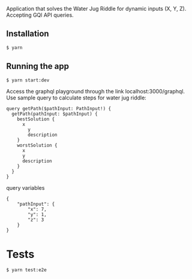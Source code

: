 Application that solves the Water Jug Riddle for dynamic inputs (X, Y, Z).
Accepting GQl API queries. 

## Installation

```bash
$ yarn
```

## Running the app

```bash
$ yarn start:dev
```

Access the graphql playground through the link localhost:3000/graphql.
Use sample query to calculate steps for water jug riddle:
```
query getPath($pathInput: PathInput!) {
  getPath(pathInput: $pathInput) {
    bestSolution {
      x
    	y
    	description
    }
    worstSolution {
      x
      y
      description
    }
  }
}
```
query variables
```
{
    "pathInput": {
        "x": 7,
        "y": 1,
        "z": 3
    }
}
```

# Tests
```bash
$ yarn test:e2e
```
